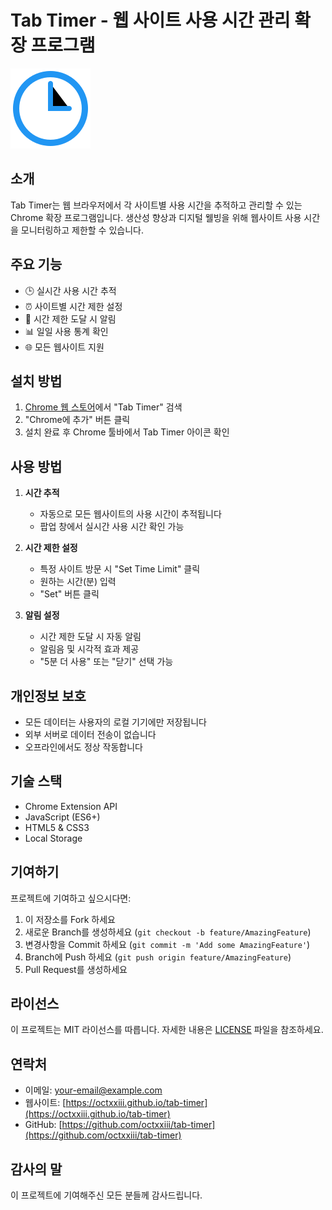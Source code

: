 # Tab Timer - 웹 사이트 사용 시간 관리 확장 프로그램

![Tab Timer Logo](images/icon128.png)

## 소개
Tab Timer는 웹 브라우저에서 각 사이트별 사용 시간을 추적하고 관리할 수 있는 Chrome 확장 프로그램입니다. 생산성 향상과 디지털 웰빙을 위해 웹사이트 사용 시간을 모니터링하고 제한할 수 있습니다.

## 주요 기능
- 🕒 실시간 사용 시간 추적
- ⏰ 사이트별 시간 제한 설정
- 🔔 시간 제한 도달 시 알림
- 📊 일일 사용 통계 확인
- 🌐 모든 웹사이트 지원

## 설치 방법
1. [Chrome 웹 스토어](https://chrome.google.com/webstore)에서 "Tab Timer" 검색
2. "Chrome에 추가" 버튼 클릭
3. 설치 완료 후 Chrome 툴바에서 Tab Timer 아이콘 확인

## 사용 방법
1. **시간 추적**
   - 자동으로 모든 웹사이트의 사용 시간이 추적됩니다
   - 팝업 창에서 실시간 사용 시간 확인 가능

2. **시간 제한 설정**
   - 특정 사이트 방문 시 "Set Time Limit" 클릭
   - 원하는 시간(분) 입력
   - "Set" 버튼 클릭

3. **알림 설정**
   - 시간 제한 도달 시 자동 알림
   - 알림음 및 시각적 효과 제공
   - "5분 더 사용" 또는 "닫기" 선택 가능

## 개인정보 보호
- 모든 데이터는 사용자의 로컬 기기에만 저장됩니다
- 외부 서버로 데이터 전송이 없습니다
- 오프라인에서도 정상 작동합니다

## 기술 스택
- Chrome Extension API
- JavaScript (ES6+)
- HTML5 & CSS3
- Local Storage

## 기여하기
프로젝트에 기여하고 싶으시다면:
1. 이 저장소를 Fork 하세요
2. 새로운 Branch를 생성하세요 (`git checkout -b feature/AmazingFeature`)
3. 변경사항을 Commit 하세요 (`git commit -m 'Add some AmazingFeature'`)
4. Branch에 Push 하세요 (`git push origin feature/AmazingFeature`)
5. Pull Request를 생성하세요

## 라이선스
이 프로젝트는 MIT 라이선스를 따릅니다. 자세한 내용은 [LICENSE](LICENSE) 파일을 참조하세요.

## 연락처
- 이메일: [your-email@example.com](mailto:your-email@example.com)
- 웹사이트: [https://octxxiii.github.io/tab-timer](https://octxxiii.github.io/tab-timer)
- GitHub: [https://github.com/octxxiii/tab-timer](https://github.com/octxxiii/tab-timer)

## 감사의 말
이 프로젝트에 기여해주신 모든 분들께 감사드립니다. 